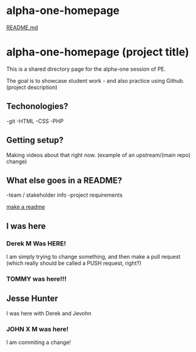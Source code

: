 # alpha-one-homepage
[README.md](https://github.com/mprizzuto/alpha-one-homepage/files/7018079/README.md)

# alpha-one-homepage (project title)

This is a shared directory page for the alpha-one session of PE.

The goal is to showcase student work - and also practice using Github. (project description)

## Techonologies?
-git
-HTML
-CSS
-PHP

## Getting setup?

Making videos about that right now. (example of an upstream/(main repo) change)

## What else goes in a README?
-team / stakeholder info
-project requirements

[make a readme](https://www.makeareadme.com)


## I was here

### Derek M Was HERE!

I am simply trying to change something, and then make a pull request (which really should be called a PUSH request, right?)


### TOMMY was here!!!

## Jesse Hunter 
I was here with Derek and Jevohn

### JOHN X M was here!
I am commiting a change!
